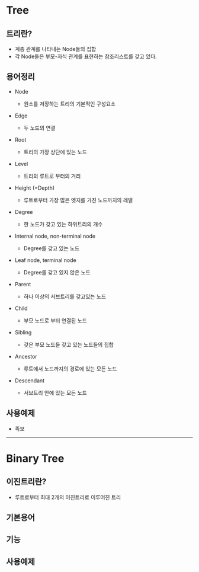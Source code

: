 # Tree
 
## 트리란?
 * 계층 관계를 나타내는 Node들의 집합
 * 각 Node들은 부모-자식 관계를 표현하는 참조리스트를 갖고 있다.

## 용어정리
 * Node
    - 원소를 저장하는 트리의 기본적인 구성요소

 * Edge
    - 두 노드의 연결

 * Root
     - 트리의 가장 상단에 있는 노드

 * Level
    - 트리의 루트로 부터의 거리

 * Height (=Depth)
    - 루트로부터 가장 많은 엣지를 가진 노드까지의 레벨

 * Degree
    - 한 노드가 갖고 있는 하위트리의 개수

 * Internal node, non-terminal node
    - Degree를 갖고 있는 노드

 * Leaf node, terminal node
    - Degree를 갖고 있지 않은 노드

 * Parent
    - 하나 이상의 서브트리를 갖고있는 노드

 * Child
    - 부모 노드로 부터 연결된 노드

 * Sibling
    - 갖은 부모 노드들 갖고 있는 노드들의 집합

 * Ancestor
    - 루트에서 노드까지의 경로에 있는 모든 노드

 * Descendant
    - 서브트리 안에 있는 모든 노드

## 사용예제
 * 족보

***

# Binary Tree

## 이진트리란?
 * 루트로부터 최대 2개의 이진트리로 이루어진 트리
## 기본용어
## 기능
## 사용예제